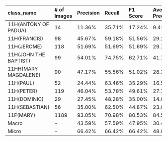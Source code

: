 | class_name            | # of Images   | Precision   | Recall   | F1 Score   | Average Precision   |
|:----------------------|:--------------|:------------|:---------|:-----------|:--------------------|
| 11H(ANTONY OF PADUA)  | 14            | 11.36%      | 35.71%   | 17.24%     | 9.41%               |
| 11H(FRANCIS)          | 98            | 45.67%      | 59.18%   | 51.56%     | 29.17%              |
| 11H(JEROME)           | 118           | 51.69%      | 51.69%   | 51.69%     | 29.78%              |
| 11H(JOHN THE BAPTIST) | 99            | 54.01%      | 74.75%   | 62.71%     | 41.72%              |
| 11HH(MARY MAGDALENE)  | 90            | 47.17%      | 55.56%   | 51.02%     | 28.35%              |
| 11H(PAUL)             | 52            | 24.44%      | 63.46%   | 35.29%     | 16.53%              |
| 11H(PETER)            | 119           | 46.04%      | 53.78%   | 49.61%     | 27.71%              |
| 11H(DOMINIC)          | 29            | 27.45%      | 48.28%   | 35.00%     | 14.06%              |
| 11H(SEBASTIAN)        | 56            | 35.00%      | 62.50%   | 44.87%     | 23.00%              |
| 11F(MARY)             | 1189          | 93.05%      | 70.98%   | 80.53%     | 84.56%              |
| Macro                 | -             | 43.59%      | 57.59%   | 47.95%     | 30.43%              |
| Micro                 | -             | 66.42%      | 66.42%   | 66.42%     | 48.04%              |